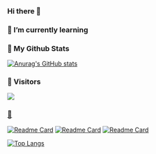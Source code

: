 ### Hi there 👋

<!--
**KimTank/KimTank** is a ✨ _special_ ✨ repository because its `README.md` (this file) appears on your GitHub profile.

Here are some ideas to get you started:

- 🔭 I’m currently working on ...
- 🌱 I’m currently learning ...
- 👯 I’m looking to collaborate on ...
- 🤔 I’m looking for help with ...
- 💬 Ask me about ...
- 📫 How to reach me: ...
- 😄 Pronouns: ...
- ⚡ Fun fact: ...
-->

### 🌱 I’m currently learning

### 👯 My Github Stats

[![Anurag's GitHub stats](https://github-readme-stats.vercel.app/api?username=KimTank)](https://github.com/anuraghazra/github-readme-stats#gh-dark-mode-only)

### 🔭 Visitors
<p>
<a href="https://hits.seeyoufarm.com"><img src="https://hits.seeyoufarm.com/api/count/incr/badge.svg?url=https%3A%2F%2Fgithub.com%2Fhyeinisfree&count_bg=%2341B883&title_bg=%23CDC2C2&icon=github.svg&icon_color=%23E7E7E7&title=hits&edge_flat=false" />
</p>

### 🤔

[![Readme Card](https://github-readme-stats.vercel.app/api/pin/?username=KimTank&repo=iju-where-am-i-web)](https://github.com/anuraghazra/github-readme-stats)
[![Readme Card](https://github-readme-stats.vercel.app/api/pin/?username=KimTank&repo=iju-where-am-i-android)](https://github.com/anuraghazra/github-readme-stats)
[![Readme Card](https://github-readme-stats.vercel.app/api/pin/?username=KimTank&repo=seb41_main_014)](https://github.com/anuraghazra/github-readme-stats)

[![Top Langs](https://github-readme-stats.vercel.app/api/top-langs/?username=KimTank&layout=compact)](https://github.com/anuraghazra/github-readme-stats)
